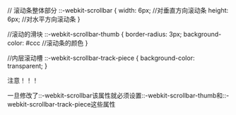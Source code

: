 // 滚动条整体部分
::-webkit-scrollbar {
    width: 6px; //对垂直方向滚动条
    height: 6px; //对水平方向滚动条
}

//滚动的滑块
::-webkit-scrollbar-thumb {
    border-radius: 3px;
    background-color: #ccc //滚动条的颜色
}

//内层滚动槽
::-webkit-scrollbar-track-piece {
    background-color: transparent;
}





注意！！！

一旦修改了::-webkit-scrollbar该属性就必须设置::-webkit-scrollbar-thumb和::-webkit-scrollbar-track-piece这些属性